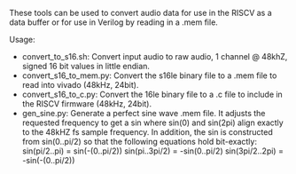 These tools can be used to convert audio data for use in the RISCV as a
data buffer or for use in Verilog by reading in a .mem file.

Usage:
* convert_to_s16.sh: Convert input audio to raw audio, 1 channel @ 48khZ, signed 16 bit values in little endian.
* convert_s16_to_mem.py: Convert the s16le binary file to a .mem file to read into vivado (48kHz, 24bit).
* convert_s16_to_c.py: Convert the 16le binary file to a .c file to include in the RISCV firmware (48kHz, 24bit).
* gen_sine.py: Generate a perfect sine wave .mem file. It adjusts the requested frequency to get
  a sin where sin(0) and sin(2pi) align exactly to the 48kHZ fs sample frequency. In addition,
  the sin is constructed from sin(0..pi/2) so that the following equations hold bit-exactly:
  sin(pi/2..pi) = sin(-(0..pi/2)) 
  sin(pi..3pi/2) = -sin(0..pi/2) 
  sin(3pi/2..2pi) = -sin(-(0..pi/2))
